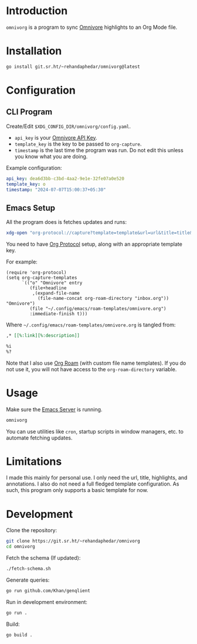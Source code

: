 # Introduction

`omnivorg` is a program to sync [Omnivore](https://omnivore.app) highlights to an Org Mode file.

# Installation

```sh
go install git.sr.ht/~rehandaphedar/omnivorg@latest
```

# Configuration

## CLI Program

Create/Edit `$XDG_CONFIG_DIR/omnivorg/config.yaml`.
- `api_key` is your [Omnivore API Key](https://docs.omnivore.app/integrations/api.html#getting-an-api-token).
- `template_key` is the key to be passed to `org-capture`.
- `timestamp` is the last time the program was run. Do not edit this unless you know what you are doing.

Example configuration:
```yaml
api_key: dea6d3bb-c3bd-4aa2-9e1e-32fe07a0e520
template_key: o
timestamp: "2024-07-07T15:00:37+05:30"
```

## Emacs Setup

All the program does is fetches updates and runs:
```sh
xdg-open "org-protocol://capture?template=template&url=url&title=title&body=body
```

You need to have [Org Protocol](https://orgmode.org/worg/org-contrib/org-protocol.html) setup, along with an appropriate template key.

For example:
```elisp
(require 'org-protocol)
(setq org-capture-templates
	  `(("o" "Omnivore" entry
		 (file+headline
		  ,(expand-file-name
			(file-name-concat org-roam-directory "inbox.org")) "Omnivore")
		 (file "~/.config/emacs/roam-templates/omnivore.org")
		 :immediate-finish t)))
```

Where `~/.config/emacs/roam-templates/omnivore.org` is tangled from:
```org
,* [[%:link][%:description]]

%i
%?
```

Note that I also use [Org Roam](https://www.orgroam.com) (with custom file name templates). If you do not use it, you will not have access to the `org-roam-directory` variable.

# Usage

Make sure the [Emacs Server](https://www.gnu.org/software/emacs/manual/html_node/emacs/Emacs-Server.html) is running.
```sh
omnivorg
```

You can use utilities like `cron`, startup scripts in window managers, etc. to automate fetching updates.

# Limitations

I made this mainly for personal use. I only need the url, title, highlights, and annotations. I also do not need a full fledged template configuration. As such, this program only supports a basic template for now.

# Development

Clone the repository:
```sh
git clone https://git.sr.ht/~rehandaphedar/omnivorg
cd omnivorg
```

Fetch the schema (If updated):
```sh
./fetch-schema.sh
```

Generate queries:
```sh
go run github.com/Khan/genqlient
```

Run in development environment:
```sh
go run .
```

Build:
```sh
go build .
```
